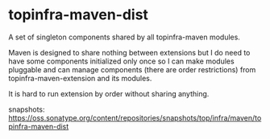 # topinfra-maven-dist

A set of singleton components shared by all topinfra-maven modules.

Maven is designed to share nothing between extensions but I do need to have some components initialized only once so I can 
make modules pluggable and can manage components (there are order restrictions) from topinfra-maven-extension and its modules.

It is hard to run extension by order without sharing anything.

snapshots: https://oss.sonatype.org/content/repositories/snapshots/top/infra/maven/topinfra-maven-dist
